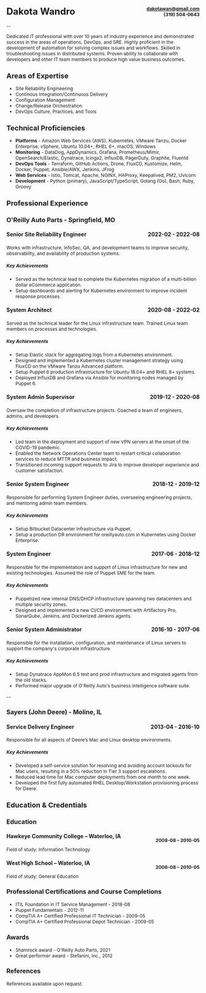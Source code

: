 <!-- markdownlint-disable MD033 MD024-->
<style>
date { float: right; }
h1 { font-size: 24px; }
h2 { font-size: 18px; }
h3 { font-size: 16px; }
h4 { font-size: 14px; }
h5 { font-size: 12px; }
li { font-size: 12px; }
p { font-size: 12px;  }
contact {
  float: right;
  font-size: 12px;
  text-align: right;
}
</style>
# Dakota Wandro <contact>dakotawan@gmail.com<br/>(319) 504-0643</contact>

--

Dedicated IT professional with over 10 years of industry experience and demonstrated success in the areas of operations, DevOps, and SRE. Highly proficient in the development of automation for solving complex issues and workflows. Skilled in troubleshooting issues in distributed systems. Proven ability to collaborate with developers and other IT team members to produce high value business outcomes.

## Areas of Expertise

- Site Reliability Engineering
- Continous Integration/Continuous Delivery
- Configuration Management
- Change/Release Orchestration
- DevOps Culture, Practices, and Tools

## Technical Proficiencies

- **Platforms** - Amazon Web Services (AWS), Kubernetes, VMware Tanzu, Docker Enterprise, vSphere, Ubuntu 10.04+, RHEL 6+, macOS, Windows
- **Monitoring** - DataDog, AppDynamics, Grafana, Prometheus/Mimir, OpenSearch/Elastic, Dynatrace, Icinga2, InfluxDB, PagerDuty, Graphite, Fluentd
- **DevOps Tools** - Terraform, GitHub Actions, Drone, FluxCD, Kustomize, Helm, Docker, Puppet, Ansible/AWX, Jenkins, JFrog
- **Web Services** - Istio, Tomcat, Apache, NGINX, HAProxy, Keepalived, PM2, Uvicorn
- **Development** - Python (primary), JavaScript/TypeScript, Golang (Go), Bash, Ruby, Groovy

## Professional Experience

### O'Reilly Auto Parts - Springfield, MO

#### Senior Site Reliability Engineer <date>2022-02 - 2022-08</date>

Works with infrastructure, InfoSec, QA, and development teams to improve security, observability, and availability of production systems.

##### Key Achievements

- Served as the technical lead to complete the Kubernetes migration of a multi-billion dollar eCommerce application.
- Setup dashboards and alerting for Kubernetes environment to improve incident response processes.

#### System Architect <date>2020-08 - 2022-02</date>

Served as the technical leader for the Linux infrastructure team. Trained Linux team members on processes and technologies.

##### Key Achievements

- Setup Elastic stack for aggregating logs from a Kubernetes environment.
- Designed and implemented a Kubernetes cluster management strategy using FluxCD on the VMware Tanzu Advanced platform.
- Setup Puppet 6 production infrastructure for Ubuntu 18.04+ and RHEL 8+ systems.
- Deployed InfluxDB and Grafana via Ansible for monitoring nodes managed by Puppet 6.

#### System Admin Supervisor <date>2019-12 - 2020-08</date>

Oversaw the completion of infrastructure projects. Coached a team of engineers, admins, and developers.

##### Key Achievements

- Led team in the deployment and support of new VPN servers at the onset of the COVID-19 pandemic.
- Enabled the Network Operations Center team to restart critical collaboration services to reduce MTTR and business impact.
- Transitioned incoming support requests to
Jira to improve developer experience and customer satisfaction.

#### Senior System Engineer <date>2018-12 - 2019-12</date>

Responsible for performing System Engineer duties, overseeing engineering projects, and mentoring admin team members.

##### Key Achievements

- Setup Bitbucket Datacenter infrastructure via Puppet.
- Setup a production DR environment for oreillyauto.com in Kubernetes using Docker Enterprise.

#### System Engineer <date>2017-06 - 2018-12</date>

Responsible for the implementation and support of Linux infrastructure for new and existing technologies. Assumed the role of Puppet SME for the team.

##### Key Achievements

- Puppetized new internal DNS/DHCP infrastructure spanning two datacenters and multiple security zones.
- Designed and implemented a new CI/CD environment with Artifactory Pro, SonarQube, Jenkins, and Dockerized Jenkins agents.

<!-- <p style="page-break-after: always;">&nbsp;</p> -->

#### Senior System Administrator <date>2016-10 - 2017-06</date>

Responsible for the installation, configuration, and maintenance of Linux servers to support the company's corporate infrastructure.

##### Key Achievements

- Setup Dynatrace AppMon 6.5 test and prod infrastructure and migrated agents from the old stacks.
- Performed major upgrade of O'Reilly Auto's business intelligence software suite.

--

### Sayers (John Deere) - Moline, IL


#### Service Delivery Engineer <date>2013-04 - 2016-10</date>

Responsible for all aspects of Deere’s Mac and Linux desktop environments.

##### Key Achievements

- Developed a self-service solution for resolving and avoiding account lockouts for Mac users, resulting in a 50% reduction in Tier 3 support escalations.
- Reduced lead time for Mac computer deployments from one month to one week.
- Developed the first fully automated RHEL Desktop/Workstation provisioning process for Deere.

<!--

--

### Stefanini, Inc (John Deere) - Davenport, IA

#### Systems Solutions Technician <date>2012-08 - 2013-04</date>

Promoted to Enterprise Desktop Services team. Developed and certified Windows software installation scripts for deployment using JDSRS and SCCM.

##### Key Achievements

- Appointed as project manager and lead developer for the software license reclamation project.
- Assumed the role of lead developer on the MS Office 2010 project.

#### Deskside Technician I <date>2011-07 – 2012-08</date>

Promoted to Tier 2 deskside support for John Deere Waterloo Works.

#### Deployment Technician <date>2010-12 – 2011-07</date>

Hired to setup and deploy computer equipment at John Deere Waterloo Works.
-->
## Education & Credentials

### Education

#### Hawkeye Community College – Waterloo, IA <p style="float: right;">2008-08 – 2010-05</p>

Field of study: Information Technology

#### West High School – Waterloo, IA <p style="float: right;">2006-08 – 2010-05</p>

Field of study: General Education

### Professional Certifications and Course Completions

- ITIL Foundation in IT Service Management - 2018-08
- Puppet Fundamentals - 2012-11
- CompTIA A+ Certified Professional IT Technician - 2009-05
- CompTIA A+ Certified Professional Depot Technician - 2009-05

### Awards

- Shamrock award - O'Reilly Auto Parts, 2021
- Great performer award - Stefanini, Inc., 2012

### References

References available upon request.
